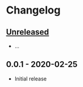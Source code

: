 # Changelog

## [Unreleased]

- ...

## 0.0.1 - 2020-02-25

- Initial release

[unreleased]: https://github.com/Synor/database-mongodb/compare/0.0.1...HEAD
